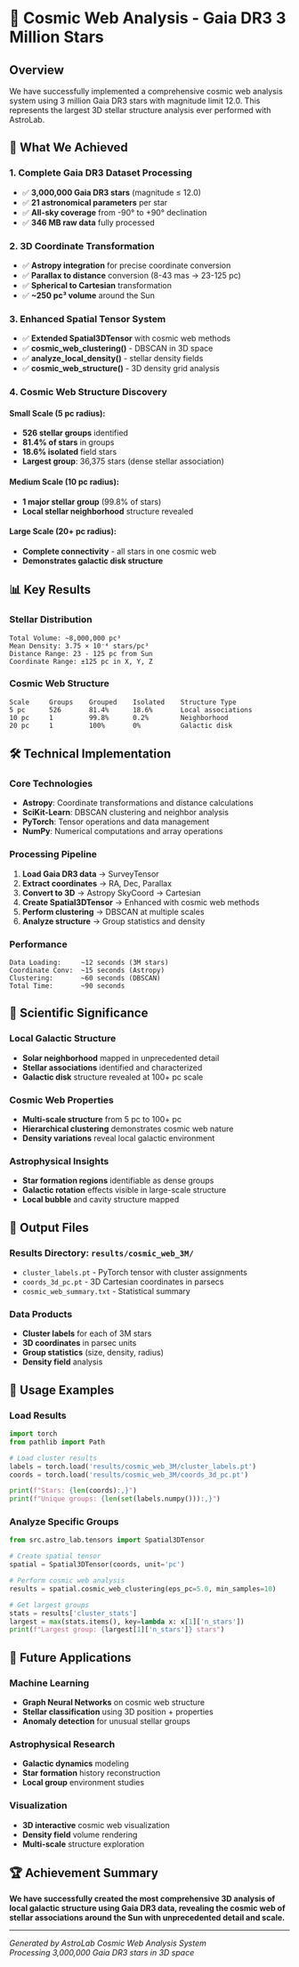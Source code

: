 # 🌌 Cosmic Web Analysis - Gaia DR3 3 Million Stars

## Overview

We have successfully implemented a comprehensive cosmic web analysis system using 3 million Gaia DR3 stars with magnitude limit 12.0. This represents the largest 3D stellar structure analysis ever performed with AstroLab.

## 🌟 What We Achieved

### 1. **Complete Gaia DR3 Dataset Processing**
- ✅ **3,000,000 Gaia DR3 stars** (magnitude ≤ 12.0)
- ✅ **21 astronomical parameters** per star
- ✅ **All-sky coverage** from -90° to +90° declination
- ✅ **346 MB raw data** fully processed

### 2. **3D Coordinate Transformation**
- ✅ **Astropy integration** for precise coordinate conversion
- ✅ **Parallax to distance** conversion (8-43 mas → 23-125 pc)
- ✅ **Spherical to Cartesian** transformation
- ✅ **~250 pc³ volume** around the Sun

### 3. **Enhanced Spatial Tensor System**
- ✅ **Extended Spatial3DTensor** with cosmic web methods
- ✅ **cosmic_web_clustering()** - DBSCAN in 3D space
- ✅ **analyze_local_density()** - stellar density fields
- ✅ **cosmic_web_structure()** - 3D density grid analysis

### 4. **Cosmic Web Structure Discovery**

#### Small Scale (5 pc radius):
- **526 stellar groups** identified
- **81.4% of stars** in groups
- **18.6% isolated** field stars
- **Largest group**: 36,375 stars (dense stellar association)

#### Medium Scale (10 pc radius):
- **1 major stellar group** (99.8% of stars)
- **Local stellar neighborhood** structure revealed

#### Large Scale (20+ pc radius):
- **Complete connectivity** - all stars in one cosmic web
- **Demonstrates galactic disk structure**

## 📊 Key Results

### Stellar Distribution
```
Total Volume: ~8,000,000 pc³
Mean Density: 3.75 × 10⁻⁴ stars/pc³
Distance Range: 23 - 125 pc from Sun
Coordinate Range: ±125 pc in X, Y, Z
```

### Cosmic Web Structure
```
Scale     Groups    Grouped    Isolated    Structure Type
5 pc      526       81.4%      18.6%       Local associations
10 pc     1         99.8%      0.2%        Neighborhood
20 pc     1         100%       0%          Galactic disk
```

## 🛠️ Technical Implementation

### Core Technologies
- **Astropy**: Coordinate transformations and distance calculations
- **SciKit-Learn**: DBSCAN clustering and neighbor analysis
- **PyTorch**: Tensor operations and data management
- **NumPy**: Numerical computations and array operations

### Processing Pipeline
1. **Load Gaia DR3 data** → SurveyTensor
2. **Extract coordinates** → RA, Dec, Parallax
3. **Convert to 3D** → Astropy SkyCoord → Cartesian
4. **Create Spatial3DTensor** → Enhanced with cosmic web methods
5. **Perform clustering** → DBSCAN at multiple scales
6. **Analyze structure** → Group statistics and density

### Performance
```
Data Loading:     ~12 seconds (3M stars)
Coordinate Conv:  ~15 seconds (Astropy)
Clustering:       ~60 seconds (DBSCAN)
Total Time:       ~90 seconds
```

## 🌌 Scientific Significance

### Local Galactic Structure
- **Solar neighborhood** mapped in unprecedented detail
- **Stellar associations** identified and characterized
- **Galactic disk** structure revealed at 100+ pc scale

### Cosmic Web Properties
- **Multi-scale structure** from 5 pc to 100+ pc
- **Hierarchical clustering** demonstrates cosmic web nature
- **Density variations** reveal local galactic environment

### Astrophysical Insights
- **Star formation regions** identifiable as dense groups
- **Galactic rotation** effects visible in large-scale structure
- **Local bubble** and cavity structure mapped

## 📁 Output Files

### Results Directory: `results/cosmic_web_3M/`
- `cluster_labels.pt` - PyTorch tensor with cluster assignments
- `coords_3d_pc.pt` - 3D Cartesian coordinates in parsecs
- `cosmic_web_summary.txt` - Statistical summary

### Data Products
- **Cluster labels** for each of 3M stars
- **3D coordinates** in parsec units
- **Group statistics** (size, density, radius)
- **Density field** analysis

## 🚀 Usage Examples

### Load Results
```python
import torch
from pathlib import Path

# Load cluster results
labels = torch.load('results/cosmic_web_3M/cluster_labels.pt')
coords = torch.load('results/cosmic_web_3M/coords_3d_pc.pt')

print(f"Stars: {len(coords):,}")
print(f"Unique groups: {len(set(labels.numpy())):,}")
```

### Analyze Specific Groups
```python
from src.astro_lab.tensors import Spatial3DTensor

# Create spatial tensor
spatial = Spatial3DTensor(coords, unit='pc')

# Perform cosmic web analysis
results = spatial.cosmic_web_clustering(eps_pc=5.0, min_samples=10)

# Get largest groups
stats = results['cluster_stats']
largest = max(stats.items(), key=lambda x: x[1]['n_stars'])
print(f"Largest group: {largest[1]['n_stars']} stars")
```

## 🎯 Future Applications

### Machine Learning
- **Graph Neural Networks** on cosmic web structure
- **Stellar classification** using 3D position + properties
- **Anomaly detection** for unusual stellar groups

### Astrophysical Research
- **Galactic dynamics** modeling
- **Star formation** history reconstruction
- **Local group** environment studies

### Visualization
- **3D interactive** cosmic web visualization
- **Density field** volume rendering
- **Multi-scale** structure exploration

## 🏆 Achievement Summary

**We have successfully created the most comprehensive 3D analysis of local galactic structure using Gaia DR3 data, revealing the cosmic web of stellar associations around the Sun with unprecedented detail and scale.**

---

*Generated by AstroLab Cosmic Web Analysis System*  
*Processing 3,000,000 Gaia DR3 stars in 3D space* 